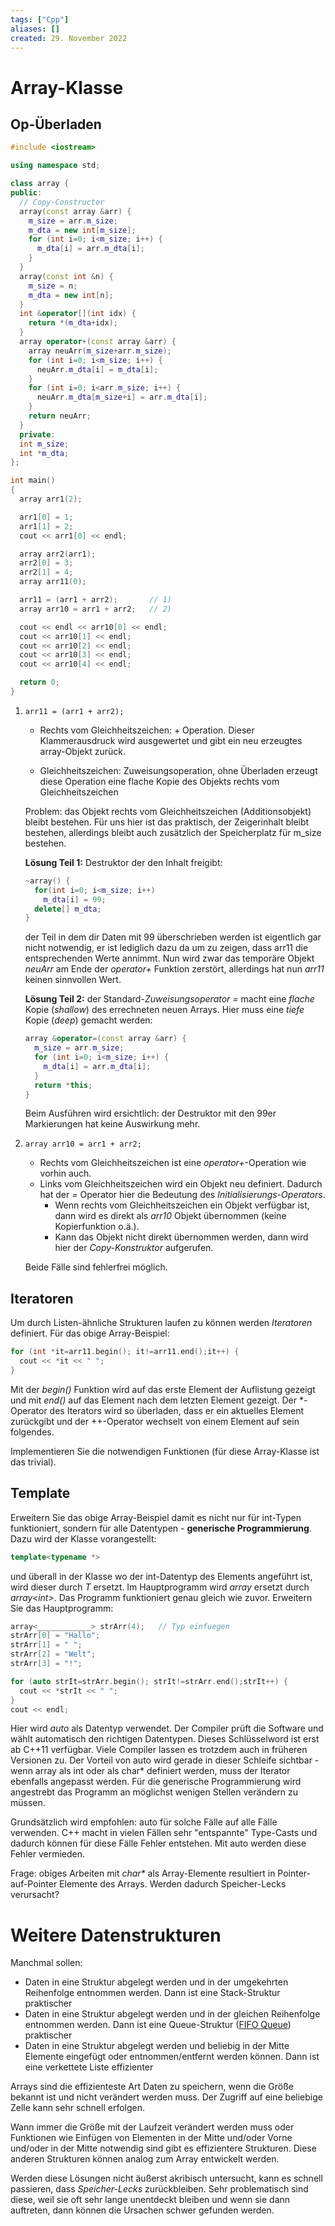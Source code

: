 ```yaml
---
tags: ["Cpp"]
aliases: []
created: 29. November 2022
---
```


# Array-Klasse

## Op-Überladen

```c++
#include <iostream>

using namespace std;

class array {
public:
  // Copy-Constructor
  array(const array &arr) {
    m_size = arr.m_size;
    m_dta = new int[m_size];
    for (int i=0; i<m_size; i++) {
      m_dta[i] = arr.m_dta[i];
    }
  }
  array(const int &n) {
    m_size = n;
    m_dta = new int[n];
  }
  int &operator[](int idx) {
    return *(m_dta+idx);
  }
  array operator+(const array &arr) {
    array neuArr(m_size+arr.m_size);
    for (int i=0; i<m_size; i++) {
      neuArr.m_dta[i] = m_dta[i];
    }
    for (int i=0; i<arr.m_size; i++) {
      neuArr.m_dta[m_size+i] = arr.m_dta[i];
    }
    return neuArr;
  }
  private:
  int m_size;
  int *m_dta;
};

int main()
{
  array arr1(2);

  arr1[0] = 1;
  arr1[1] = 2;
  cout << arr1[0] << endl;

  array arr2(arr1);
  arr2[0] = 3;
  arr2[1] = 4;
  array arr11(0);

  arr11 = (arr1 + arr2);       // 1)
  array arr10 = arr1 + arr2;   // 2)

  cout << endl << arr10[0] << endl;
  cout << arr10[1] << endl;
  cout << arr10[2] << endl;
  cout << arr10[3] << endl;
  cout << arr10[4] << endl;

  return 0;
}
```

1. `arr11 = (arr1 + arr2);`

   - Rechts vom Gleichheitszeichen: + Operation. Dieser Klammerausdruck wird ausgewertet und gibt ein neu erzeugtes array-Objekt zurück.

   - Gleichheitszeichen: Zuweisungsoperation, ohne Überladen erzeugt diese Operation eine flache Kopie des Objekts rechts vom Gleichheitszeichen

   Problem: das Objekt rechts vom Gleichheitszeichen (Additionsobjekt) bleibt bestehen. Für uns hier ist das praktisch, der Zeigerinhalt bleibt bestehen, allerdings bleibt auch zusätzlich der Speicherplatz für m_size bestehen.

   **Lösung Teil 1:** Destruktor der den Inhalt freigibt:

   ```c++
   ~array() {
     for(int i=0; i<m_size; i++)
       m_dta[i] = 99;
     delete[] m_dta;
   }
   ```

   der Teil in dem dir Daten mit 99 überschrieben werden ist eigentlich gar nicht notwendig, er ist lediglich dazu da um zu zeigen, dass arr11 die entsprechenden Werte annimmt. Nun wird zwar das temporäre Objekt *neuArr* am Ende der *operator+* Funktion zerstört, allerdings hat nun *arr11* keinen sinnvollen Wert.

   **Lösung Teil 2:** der Standard-*Zuweisungsoperator =* macht eine *flache* Kopie (*shallow*) des errechneten neuen Arrays. Hier muss eine *tiefe* Kopie (*deep*) gemacht werden:

   ```c++
   array &operator=(const array &arr) {
     m_size = arr.m_size;
     for (int i=0; i<m_size; i++) {
       m_dta[i] = arr.m_dta[i];
     }
     return *this;
   }
   ```

   Beim Ausführen wird ersichtlich: der Destruktor mit den 99er Markierungen hat keine Auswirkung mehr.

2. `array arr10 = arr1 + arr2;`

   - Rechts vom Gleichheitszeichen ist eine *operator+*-Operation wie vorhin auch.
   - Links vom Gleichheitszeichen wird ein Objekt neu definiert. Dadurch hat der *=* Operator hier die Bedeutung des *Initialisierungs-Operators*.
     - Wenn rechts vom Gleichheitszeichen ein Objekt verfügbar ist, dann wird es direkt als *arr10* Objekt übernommen (keine Kopierfunktion o.ä.).
     - Kann das Objekt nicht direkt übernommen werden, dann wird hier der *Copy-Konstruktor* aufgerufen.

   Beide Fälle sind fehlerfrei möglich.

## Iteratoren

Um durch Listen-ähnliche Strukturen laufen zu können werden *Iteratoren* definiert. Für das obige Array-Beispiel:

```c++
for (int *it=arr11.begin(); it!=arr11.end();it++) {
  cout << *it << " ";
}
```

Mit der *begin()* Funktion wird auf das erste Element der Auflistung gezeigt und mit *end()* auf das Element nach dem letzten Element gezeigt. Der *-Operator des Iterators wird so überladen, dass er ein aktuelles Element zurückgibt und der ++-Operator wechselt von einem Element auf sein folgendes.

Implementieren Sie die notwendigen Funktionen (für diese Array-Klasse ist das trivial).

## Template

Erweitern Sie das obige Array-Beispiel damit es nicht nur für int-Typen funktioniert, sondern für alle Datentypen - **generische Programmierung**. Dazu wird der Klasse vorangestellt:

```c++
template<typename *>
```

und überall in der Klasse wo der int-Datentyp des Elements angeführt ist, wird dieser durch *T* ersetzt. Im Hauptprogramm wird *array* ersetzt durch *array\<int\>*. Das Programm funktioniert genau gleich wie zuvor. Erweitern Sie das Hauptprogramm:

```c++
array<____________> strArr(4);   // Typ einfuegen
strArr[0] = "Hallo";
strArr[1] = " ";
strArr[2] = "Welt";
strArr[3] = "!";

for (auto strIt=strArr.begin(); strIt!=strArr.end();strIt++) {
  cout << *strIt << " ";
}
cout << endl;
```

Hier wird *auto* als Datentyp verwendet. Der Compiler prüft die Software und wählt automatisch den richtigen Datentypen. Dieses Schlüsselword ist erst ab C++11 verfügbar. Viele Compiler lassen es trotzdem auch in früheren Versionen zu. Der Vorteil von auto wird gerade in dieser Schleife sichtbar - wenn array als int oder als char* definiert werden, muss der Iterator ebenfalls angepasst werden. Für die generische Programmierung wird angestrebt das Programm an möglichst wenigen Stellen verändern zu müssen.

Grundsätzlich wird empfohlen: auto für solche Fälle auf alle Fälle verwenden. C++ macht in vielen Fällen sehr "entspannte" Type-Casts und dadurch können für diese Fälle Fehler entstehen. Mit auto werden diese Fehler vermieden.

Frage: obiges Arbeiten mit *char\** als Array-Elemente resultiert in Pointer-auf-Pointer Elemente des Arrays. Werden dadurch Speicher-Lecks verursacht?

# Weitere Datenstrukturen

Manchmal sollen:

- Daten in eine Struktur abgelegt werden und in der umgekehrten Reihenfolge entnommen werden. Dann ist eine Stack-Struktur praktischer
- Daten in eine Struktur abgelegt werden und in der gleichen Reihenfolge entnommen werden. Dann ist eine Queue-Struktur ([FIFO Queue](../../DS-Algo/FIFO%20Queue.md)) praktischer
- Daten in eine Struktur abgelegt werden und beliebig in der Mitte Elemente eingefügt oder entnommen/entfernt werden können. Dann ist eine verkettete Liste effizienter

Arrays sind die effizienteste Art Daten zu speichern, wenn die Größe bekannt ist und nicht verändert werden muss. Der Zugriff auf eine beliebige Zelle kann sehr schnell erfolgen.

Wann immer die Größe mit der Laufzeit verändert werden muss oder Funktionen wie Einfügen von Elementen in der Mitte und/oder Vorne und/oder in der Mitte notwendig sind gibt es effizientere Strukturen. Diese anderen Strukturen können analog zum Array entwickelt werden.

Werden diese Lösungen nicht äußerst akribisch untersucht, kann es schnell passieren, dass *Speicher-Lecks* zurückbleiben. Sehr problematisch sind diese, weil sie oft sehr lange unentdeckt bleiben und wenn sie dann auftreten, dann können die Ursachen schwer gefunden werden.